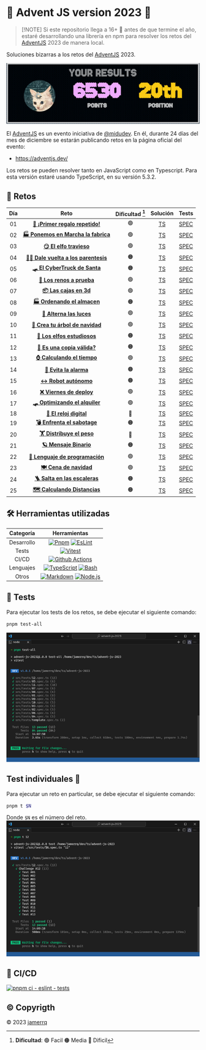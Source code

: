# 🎄 Advent JS version 2023 🎄

> [!NOTE] Si este repositorio llega a 16+ 🌟 antes de que termine el año, estaré
> desarrollando una librería en npm para resolver los retos del
> [AdventJS](https://adventjs.dev/) 2023 de manera local.

Soluciones bizarras a los retos del [AdventJS](https://adventjs.dev/) 2023.

![Alt text](./lib/rank.png)

El [AdventJS](https://adventjs.dev/) es un evento iniciativa de
[@midudev](https://midu.dev/). En él, durante 24 días del mes de diciembre se
estarán publicando retos en la página oficial del evento:

- https://adventjs.dev/

Los retos se pueden resolver tanto en JavaScript como en Typescript. Para esta
versión estaré usando TypeScript, en su versión 5.3.2.

## 🎅 Retos

| Día | Reto | Dificultad [^1] | Solución | Tests |
| :-: | :---------------------------------------------------------------------------: | :--------: | :---------------------------------------------------------------------: | :---: |
| 01  | [**🎁 ¡Primer regalo repetido!**](https://adventjs.dev/es/challenges/2023/1)     |     🟢     | [TS](./src/challenges/01.ts) | [SPEC](./src/tests/01.spec.ts) |
| 02  | [**🏭 Ponemos en Marcha la fabrica**](https://adventjs.dev/es/challenges/2023/2) |     🟢     | [TS](./src/challenges/02.ts) | [SPEC](./src/tests/02.spec.ts) |
| 03  | [**😏 El elfo travieso**](https://adventjs.dev/es/challenges/2023/3)             |     🟢     | [TS](./src/challenges/03.ts) | [SPEC](./src/tests/03.spec.ts) |
| 04  | [**😵‍💫 Dale vuelta a los parentesis**](https://adventjs.dev/es/challenges/2023/4) |     🟠     | [TS](./src/challenges/04.ts) | [SPEC](./src/tests/04.spec.ts) |
| 05  | [**🛷 El CyberTruck de Santa**](https://adventjs.dev/es/challenges/2023/5)       |     🟠     | [TS](./src/challenges/05.ts) | [SPEC](./src/tests/05.spec.ts) |
| 06  | [**🦌 Los renos a prueba**](https://adventjs.dev/es/challenges/2023/6)           |     🟢     | [TS](./src/challenges/06.ts) | [SPEC](./src/tests/06.spec.ts) |
| 07  | [**📦 Las cajas en 3d**](https://adventjs.dev/es/challenges/2023/7)              |     🟢     | [TS](./src/challenges/07.ts) | [SPEC](./src/tests/07.spec.ts) |
| 08  | [**🏭 Ordenando el almacen**](https://adventjs.dev/es/challenges/2023/8)         |     🟠     | [TS](./src/challenges/08.ts) | [SPEC](./src/tests/08.spec.ts) |
| 09  | [**🚦 Alterna las luces**](https://adventjs.dev/es/challenges/2023/9)            |     🟢     | [TS](./src/challenges/09.ts) | [SPEC](./src/tests/09.spec.ts) |
| 10  | [**🎄 Crea tu árbol de navidad**](https://adventjs.dev/es/challenges/2023/10)    |     🟢     | [TS](./src/challenges/10.ts) | [SPEC](./src/tests/10.spec.ts) |
| 11  | [**📖 Los elfos estudiosos**](https://adventjs.dev/es/challenges/2023/11)        |     🟠     | [TS](./src/challenges/11.ts) | [SPEC](./src/tests/11.spec.ts) |
| 12  | [**📸 Es una copia válida?**](https://adventjs.dev/es/challenges/2023/12)        |     🟠     | [TS](./src/challenges/12.ts) | [SPEC](./src/tests/12.spec.ts) |
| 13  | [**⌚ Calculando el tiempo**](https://adventjs.dev/es/challenges/2023/13)        |     🟢     | [TS](./src/challenges/13.ts) | [SPEC](./src/tests/13.spec.ts) |
| 14  | [**🚨 Evita la alarma**](https://adventjs.dev/es/challenges/2023/14)             |     🟠     | [TS](./src/challenges/14.ts) | [SPEC](./src/tests/14.spec.ts) |
| 15  | [**↔️ Robot autónomo**](https://adventjs.dev/es/challenges/2023/15)               |     🟠     | [TS](./src/challenges/15.ts) | [SPEC](./src/tests/15.spec.ts) |
| 16  | [**❌ Viernes de deploy**](https://adventjs.dev/es/challenges/2023/16)           |     🟢     | [TS](./src/challenges/16.ts) | [SPEC](./src/tests/16.spec.ts) |
| 17  | [**🛷 Optimizando el alquiler**](https://adventjs.dev/es/challenges/2023/17)     |     🟢     | [TS](./src/challenges/17.ts) | [SPEC](./src/tests/17.spec.ts) |
| 18  | [**🔢 El reloj digital**](https://adventjs.dev/es/challenges/2023/18)            |     🔴     | [TS](./src/challenges/18.ts) | [SPEC](./src/tests/18.spec.ts) |
| 19  | [**💣 Enfrenta el sabotage**](https://adventjs.dev/es/challenges/2023/19)        |     🟠     | [TS](./src/challenges/19.ts) | [SPEC](./src/tests/19.spec.ts) |
| 20  | [**🏋️ Distribuye el peso**](https://adventjs.dev/es/challenges/2023/20)          |     🔴     | [TS](./src/challenges/20.ts) | [SPEC](./src/tests/20.spec.ts) |
| 21  | [**🪐 Mensaje Binario**](https://adventjs.dev/es/challenges/2023/21)             |     🟠     | [TS](./src/challenges/21.ts) | [SPEC](./src/tests/21.spec.ts) |
| 22  | [**🚂 Lenguaje de programación**](https://adventjs.dev/es/challenges/2023/22)    |     🟢     | [TS](./src/challenges/22.ts) | [SPEC](./src/tests/22.spec.ts) |
| 23  | [**🍽️ Cena de navidad**](https://adventjs.dev/es/challenges/2023/23)             |     🟢     | [TS](./src/challenges/23.ts) | [SPEC](./src/tests/23.spec.ts) |
| 24  | [**🪜 Salta en las escaleras**](https://adventjs.dev/es/challenges/2023/24)      |     🟠     | [TS](./src/challenges/24.ts) | [SPEC](./src/tests/24.spec.ts) |
| 25  | [**🗺️ Calculando Distancias**](https://adventjs.dev/es/challenges/2023/25)       |     🟠     | [TS](./src/challenges/25.ts) | [SPEC](./src/tests/25.spec.ts) |

## 🛠️ Herramientas utilizadas

| Categoría | Herramientas |
| :-------: | :----------: |
| Desarrollo | [![Pnpm](https://img.shields.io/badge/-Pnpm-F69220?style=flat-square&logo=pnpm&logoColor=white)](https://pnpm.io/) [![EsLint](https://img.shields.io/badge/-EsLint-4B32C3?style=flat-square&logo=eslint&logoColor=white)](https://eslint.org/) |
| Tests | [![Vitest](https://img.shields.io/badge/-Vitest-ADD467?style=flat-square&logo=vitest&logoColor=white)](https://vitest.dev/) |
| CI/CD | [![Github Actions](https://img.shields.io/badge/-Github%20Actions-2088FF?style=flat-square&logo=github-actions&logoColor=white)](https://docs.github.com/en/actions) |
| Lenguajes | [![TypeScript](https://img.shields.io/badge/-TypeScript-007ACC?style=flat-square&logo=typescript&logoColor=white)](https://www.typescriptlang.org/) [![Bash](https://img.shields.io/badge/-Bash-4EAA25?style=flat-square&logo=gnu-bash&logoColor=white)](https://www.gnu.org/software/bash/) |
| Otros | [![Markdown](https://img.shields.io/badge/-Markdown-000000?style=flat-square&logo=markdown&logoColor=white)](https://www.markdownguide.org/) [![Node.js](https://img.shields.io/badge/-Node.js-339933?style=flat-square&logo=node.js&logoColor=white)](https://nodejs.org/es/) |

## 🧪 Tests

Para ejecutar los tests de los retos, se debe ejecutar el siguiente comando:

```bash
pnpm test-all
```
![Alt text](-/../lib/all-tests.png)

## Test individuales 🔬

Para ejecutar un reto en particular, se debe ejecutar el siguiente comando:

```bash
pnpm t $N
```
Donde `$N` es el número del reto. ![Alt text](./lib/individual-tests.png)

## 🚀 CI/CD

[![pnpm ci - eslint -
tests](https://github.com/jamerrq/advent-js-2023/actions/workflows/ci-eslint-tests.yml/badge.svg)](https://github.com/jamerrq/advent-js-2023/actions/workflows/ci-eslint-tests.yml)

## ©️ Copyrigth

© 2023 [jamerrq](https://github.com/jamerrq)

[^1]: **Dificultad**: 🟢 Facil 🟠 Media 🔴 Dificil
